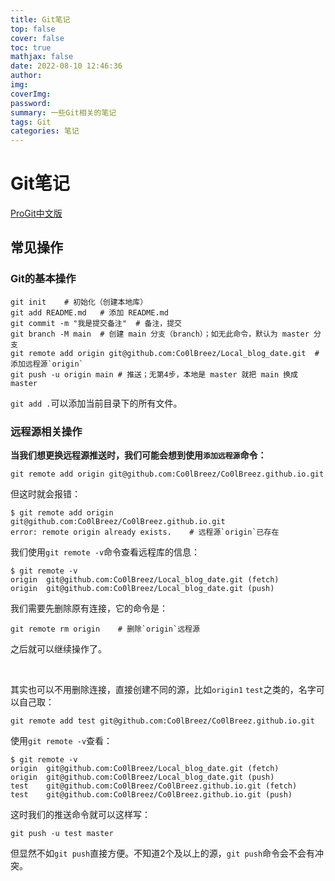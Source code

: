```yaml
---
title: Git笔记
top: false
cover: false
toc: true
mathjax: false
date: 2022-08-10 12:46:36
author:
img:
coverImg:
password:
summary: 一些Git相关的笔记
tags: Git
categories: 笔记
---
```

# Git笔记

[ProGit中文版](https://www.ycmbcd.com/doc/progit/)

## 常见操作

### Git的基本操作


```batch
git init	# 初始化（创建本地库）
git add README.md	# 添加 README.md
git commit -m "我是提交备注"	# 备注，提交
git branch -M main	# 创建 main 分支（branch）；如无此命令，默认为 master 分支
git remote add origin git@github.com:Co0lBreez/Local_blog_date.git	# 添加远程源`origin`
git push -u origin main	# 推送；无第4步，本地是 master 就把 main 换成 master
```

`git add .`可以添加当前目录下的所有文件。

### 远程源相关操作

**当我们想更换远程源推送时，我们可能会想到使用`添加远程源`命令：**

```batch
git remote add origin git@github.com:Co0lBreez/Co0lBreez.github.io.git
```

但这时就会报错：

```batch
$ git remote add origin git@github.com:Co0lBreez/Co0lBreez.github.io.git
error: remote origin already exists.	# 远程源`origin`已存在
```

我们使用`git remote -v`命令查看远程库的信息：

```batch
$ git remote -v
origin  git@github.com:Co0lBreez/Local_blog_date.git (fetch)	
origin  git@github.com:Co0lBreez/Local_blog_date.git (push)	
```

我们需要先删除原有连接，它的命令是：

```batch
git remote rm origin	# 删除`origin`远程源
```

之后就可以继续操作了。  

<br>

其实也可以不用删除连接，直接创建不同的源，比如`origin1` `test`之类的，名字可以自己取：

```batch
git remote add test git@github.com:Co0lBreez/Co0lBreez.github.io.git
```

使用`git remote -v`查看：

```batch
$ git remote -v
origin  git@github.com:Co0lBreez/Local_blog_date.git (fetch)
origin  git@github.com:Co0lBreez/Local_blog_date.git (push)
test    git@github.com:Co0lBreez/Co0lBreez.github.io.git (fetch)
test    git@github.com:Co0lBreez/Co0lBreez.github.io.git (push)
```

这时我们的推送命令就可以这样写：

```batch
git push -u test master
```

但显然不如`git push`直接方便。不知道2个及以上的源，`git push`命令会不会有冲突。
